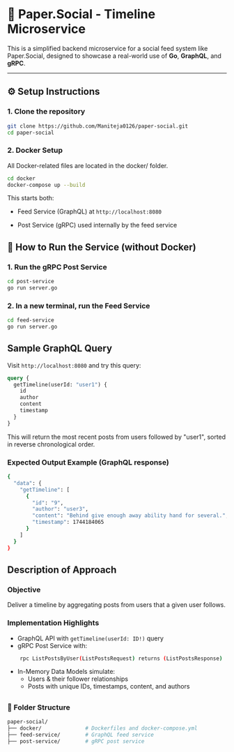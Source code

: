 # 📰 Paper.Social - Timeline Microservice

This is a simplified backend microservice for a social feed system like Paper.Social, designed to showcase a real-world use of **Go**, **GraphQL**, and **gRPC**.

---

## ⚙️ Setup Instructions

### 1. Clone the repository

```bash
git clone https://github.com/Maniteja0126/paper-social.git
cd paper-social
```

### 2. Docker Setup

All Docker-related files are located in the docker/ folder.

```bash
cd docker
docker-compose up --build
```
This starts both:

- Feed Service (GraphQL) at ```http://localhost:8080```

- Post Service (gRPC) used internally by the feed service 

##
## 🚀 How to Run the Service (without Docker)

### 1. Run the gRPC Post Service
```bash
cd post-service
go run server.go
```

### 2. In a new terminal, run the Feed Service
```bash
cd feed-service
go run server.go
```


## Sample GraphQL Query

Visit ```http://localhost:8080``` and try this query:

```graphql
query {
  getTimeline(userId: "user1") {
    id
    author
    content
    timestamp
  }
}
```
This will return the most recent posts from users followed by "user1", sorted in reverse chronological order.

###  Expected Output Example (GraphQL response)

```bash
{
  "data": {
    "getTimeline": [
      {
        "id": "9",
        "author": "user3",
        "content": "Behind give enough away ability hand for several.",
        "timestamp": 1744184065
      }
    ]
  }
}
```

##  Description of Approach

### Objective
Deliver a timeline by aggregating posts from users that a given user follows.

###  Implementation Highlights
- GraphQL API with ```getTimeline(userId: ID!)``` query
- gRPC Post Service with:
 ```bash
     rpc ListPostsByUser(ListPostsRequest) returns (ListPostsResponse)
```
- In-Memory Data Models simulate:
    - Users & their follower relationships
    - Posts with unique IDs, timestamps, content, and authors

## 
### 📁 Folder Structure
```bash
paper-social/
├── docker/              # Dockerfiles and docker-compose.yml
├── feed-service/        # GraphQL feed service
├── post-service/        # gRPC post service
```
